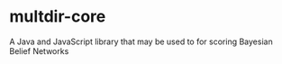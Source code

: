 multdir-core
============

A Java and JavaScript library that may be used to for scoring Bayesian Belief Networks
